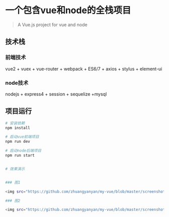 # 一个包含vue和node的全栈项目

> A Vue.js project for vue and node

## 技术栈
### 前端技术
vue2 + vuex + vue-router + webpack + ES6/7 + axios + stylus + element-ui
### node技术
nodejs + express4 + session + sequelize +mysql

## 项目运行

``` bash
# 安装依赖
npm install

# 启动vue前端项目
npm run dev

# 启动node后端项目
npm run start


# 效果演示


### 图1

<img src="https://github.com/zhuangyanyan/my-vue/blob/master/screenshots/1.png" width="682" height="348"/>

### 图2

<img src="https://github.com/zhuangyanyan/my-vue/blob/master/screenshots/2.png" width="682" height="348"/>
